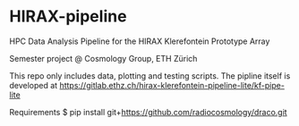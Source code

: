 # HIRAX-pipeline
HPC Data Analysis Pipeline for the HIRAX Klerefontein Prototype
Array

Semester project @ Cosmology Group, ETH Zürich

This repo only includes data, plotting and testing scripts. The pipline itself is developed at https://gitlab.ethz.ch/hirax-klerefontein-pipeline-lite/kf-pipe-lite

Requirements
$ pip install git+https://github.com/radiocosmology/draco.git
